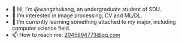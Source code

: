 - 👋 Hi, I’m @wangzhukang, an undergraduate student of SDU.
- 👀 I’m interested in image processing, CV and ML/DL.
- 🌱 I’m currently learning something attached to my major, including computer science field.
- 📫 How to reach me: 2045994773@qq.com

<!---
wangzhukang/wangzhukang is a ✨ special ✨ repository because its `README.md` (this file) appears on your GitHub profile.
You can click the Preview link to take a look at your changes.
--->
